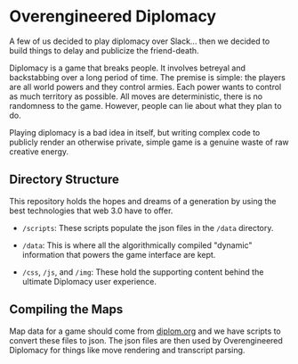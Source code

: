 # Overengineered Diplomacy
A few of us decided to play diplomacy over Slack... then we decided to build things to delay and publicize the friend-death.

Diplomacy is a game that breaks people.  It involves betreyal and backstabbing over a long period of time.  The premise is simple: the players are all world powers and they control armies.  Each power wants to control as much territory as possible.  All moves are deterministic, there is no randomness to the game.  However, people can lie about what they plan to do.

Playing diplomacy is a bad idea in itself, but writing complex code to publicly render an otherwise private, simple game is a genuine waste of raw creative energy.


## Directory Structure 
This repository holds the hopes and dreams of a generation by using the
best technologies that web 3.0 have to offer.

- `/scripts`: These scripts populate the json files in the `/data` directory.

- `/data`: This is where all the algorithmically compiled "dynamic" information that powers
the game interface are kept.

- `/css`, `/js`, and `/img`: These hold the supporting content behind the ultimate Diplomacy user experience.

## Compiling the Maps
Map data for a game should come from [diplom.org](http://www.diplom.org/dpjudge/new/?page=MapFiles) and 
we have scripts to convert these files to json.  The json files are
then used by Overengineered Diplomacy for things like move rendering
and transcript parsing.
